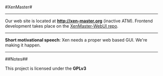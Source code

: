#XenMaster#
***
Our web site is located at **<http://xen-master.org>** (inactive ATM). Frontend development takes place on the [XenMaster-WebUI repo](https://github.com/JorgenEvens/XenMaster-WebUI).

***

**Short motivational speech**: Xen needs a proper web based GUI. We're making it happen.
***
##Notes##

This project is licensed under the **GPLv3**
